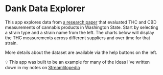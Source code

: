 # Dank Data Explorer

This app explores data from [a research paper](https://www.nature.com/articles/s41598-018-22755-2) that evaluated THC and CBD measurements of cannabis products in Washington State. Start by selecting a strain type and a strain name from the left. The charts below will display the THC measurements across different suppliers and over time for that strain.

More details about the dataset are available via the help buttons on the left.

💡 This app was built to be an example for many of the ideas I've written down in my notes on [Streamlitopedia](https://pmbaumgartner.github.io/streamlitopedia/)